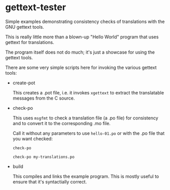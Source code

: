 # gettext-tester

Simple examples demonstrating consistency checks of translations with the GNU
gettext tools.

This is really little more than a blown-up "Hello World" program that uses
gettext for translations.

The program itself does not do much; it's just a showcase for using the gettext
tools.

There are some very simple scripts here for invoking the various gettext tools:

- create-pot

  This creates a .pot file, i.e. it invokes `xgettext` to extract the
  translatable messages from the C source.

- check-po

  This uses `msgfmt` to check a translation file (a .po file) for consistency
  and to convert it to the corresponding .mo file.

  Call it without any parameters to use `hello-01.po` or with the .po file that
  you want checked:

      check-po

      check-po my-translations.po
      

- build

  This compiles and links the example program. This is mostly useful to ensure
  that it's syntactially correct.
